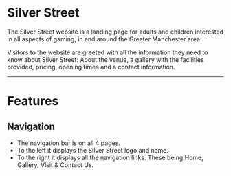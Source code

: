 <h1>Silver Street</h1>

<p>The Silver Street website is a landing page for adults and children interested in all aspects of gaming, in and around the Greater Manchester area.</p>

<p>Visitors to the website are greeted with all the information they need to know about Silver Street: About the venue, a gallery with the facilities provided, pricing, opening times and a contact information.</p>

<hr>

<h1>Features</h1>

<h2>Navigation</h2>
    <ul>
        <li>The navigation bar is on all 4 pages.</li>
        <li>To the left it displays the Silver Street logo and name.</li>
        <li>To the right it displays all the navigation links. These being Home, Gallery, Visit & Contact Us.</li>
    </ul>
    


 